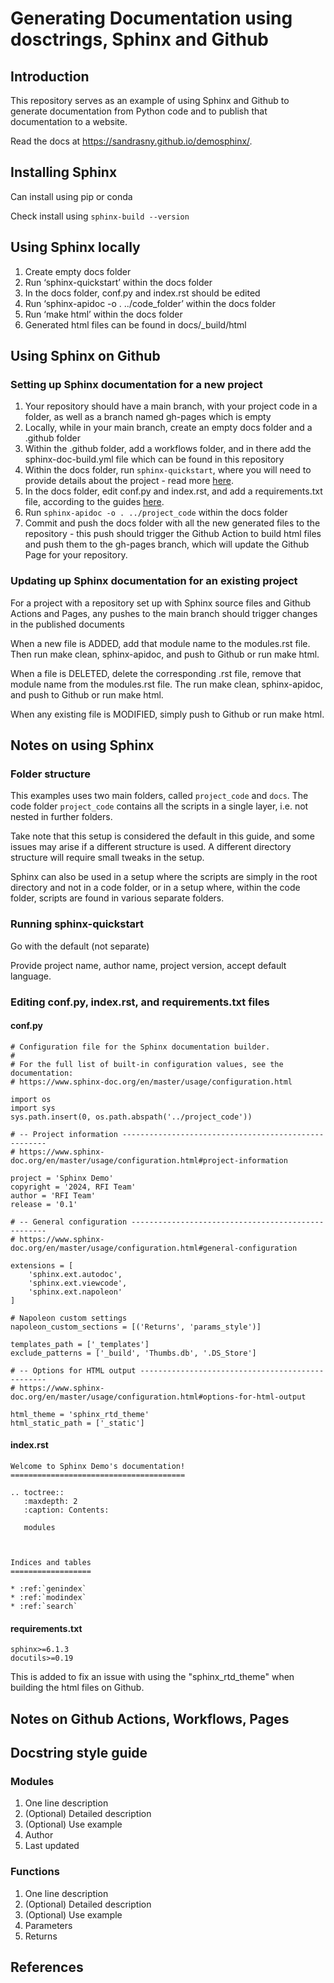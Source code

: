 # Generating Documentation using dosctrings, Sphinx and Github

## Introduction
This repository serves as an example of using Sphinx and Github to generate documentation from Python code and to publish that documentation to a website.

Read the docs at https://sandrasny.github.io/demosphinx/.

## Installing Sphinx
Can install using pip or conda

Check install using `sphinx-build --version`

## Using Sphinx locally
1. Create empty docs folder
2. Run ‘sphinx-quickstart’ within the docs folder
3. In the docs folder, conf.py and index.rst should be edited
4. Run ‘sphinx-apidoc -o . ../code_folder’ within the docs folder
5. Run ‘make html’ within the docs folder
6. Generated html files can be found in docs/_build/html

## Using Sphinx on Github

### Setting up Sphinx documentation for a **new** project
1. Your repository should have a main branch, with your project code in a folder, as well as a branch named gh-pages which is empty
2. Locally, while in your main branch, create an empty docs folder and a .github folder
3. Within the .github folder, add a workflows folder, and in there add the sphinx-doc-build.yml file which can be found in this repository
4. Within the docs folder, run `sphinx-quickstart`, where you will need to provide details about the project - read more [here](#running-sphinx-quickstart).
3. In the docs folder, edit conf.py and index.rst, and add a requirements.txt file, according to the guides [here](#editing-confpy-indexrst-and-requirementstxt-files).
4. Run `sphinx-apidoc -o . ../project_code` within the docs folder
5. Commit and push the docs folder with all the new generated files to the repository - this push should trigger the Github Action to build html files and push them to the gh-pages branch, which will update the Github Page for your repository.

### Updating up Sphinx documentation for an **existing** project
For a project with a repository set up with Sphinx source files and Github Actions and Pages, any pushes to the main branch should trigger changes in the published documents

When a new file is ADDED, add that module name to the modules.rst file. Then run make clean, sphinx-apidoc, and push to Github or run make html. 

When a file is DELETED, delete the corresponding .rst file, remove that module name from the modules.rst file. The run make clean, sphinx-apidoc, and push to Github or run make html.

When any existing file is MODIFIED, simply push to Github or run make html.

## Notes on using Sphinx

### Folder structure
This examples uses two main folders, called `project_code` and `docs`. The code folder `project_code` contains all the scripts in a single layer, i.e. not nested in further folders.

Take note that this setup is considered the default in this guide, and some issues may arise if a different structure is used. A different directory structure will require small tweaks in the setup.

Sphinx can also be used in a setup where the scripts are simply in the root directory and not in a code folder, or in a setup where, within the code folder, scripts are found in various separate folders.

### Running sphinx-quickstart
Go with the default (not separate)

Provide project name, author name, project version, accept default language.

### Editing conf.py, index.rst, and requirements.txt files

#### conf.py
```
# Configuration file for the Sphinx documentation builder.
#
# For the full list of built-in configuration values, see the documentation:
# https://www.sphinx-doc.org/en/master/usage/configuration.html

import os
import sys
sys.path.insert(0, os.path.abspath('../project_code'))

# -- Project information -----------------------------------------------------
# https://www.sphinx-doc.org/en/master/usage/configuration.html#project-information

project = 'Sphinx Demo'
copyright = '2024, RFI Team'
author = 'RFI Team'
release = '0.1'

# -- General configuration ---------------------------------------------------
# https://www.sphinx-doc.org/en/master/usage/configuration.html#general-configuration

extensions = [
    'sphinx.ext.autodoc',
    'sphinx.ext.viewcode',
    'sphinx.ext.napoleon'
]

# Napoleon custom settings
napoleon_custom_sections = [('Returns', 'params_style')]

templates_path = ['_templates']
exclude_patterns = ['_build', 'Thumbs.db', '.DS_Store']

# -- Options for HTML output -------------------------------------------------
# https://www.sphinx-doc.org/en/master/usage/configuration.html#options-for-html-output

html_theme = 'sphinx_rtd_theme'
html_static_path = ['_static']
```

#### index.rst
```
Welcome to Sphinx Demo's documentation!
=======================================

.. toctree::
   :maxdepth: 2
   :caption: Contents:
   
   modules



Indices and tables
==================

* :ref:`genindex`
* :ref:`modindex`
* :ref:`search`
```

#### requirements.txt
```
sphinx>=6.1.3
docutils>=0.19
```

This is added to fix an issue with using the "sphinx_rtd_theme" when building the html files on Github.

## Notes on Github Actions, Workflows, Pages

### 

### 

## Docstring style guide
### Modules
1. One line description
2. (Optional) Detailed description
3. (Optional) Use example
4. Author
5. Last updated

### Functions
1. One line description
2. (Optional) Detailed description
3. (Optional) Use example
4. Parameters
5. Returns

## References
